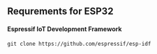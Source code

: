 ## Requrements for ESP32
#### Espressif IoT Development Framework
```
git clone https://github.com/espressif/esp-idf
```
